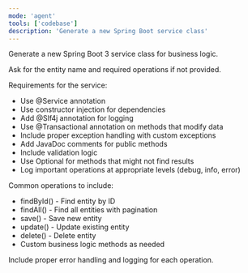 ```yaml
---
mode: 'agent'
tools: ['codebase']
description: 'Generate a new Spring Boot service class'
---
```


Generate a new Spring Boot 3 service class for business logic.

Ask for the entity name and required operations if not provided.

Requirements for the service:
* Use @Service annotation
* Use constructor injection for dependencies
* Add @Slf4j annotation for logging
* Use @Transactional annotation on methods that modify data
* Include proper exception handling with custom exceptions
* Add JavaDoc comments for public methods
* Include validation logic
* Use Optional for methods that might not find results
* Log important operations at appropriate levels (debug, info, error)

Common operations to include:
* findById() - Find entity by ID
* findAll() - Find all entities with pagination
* save() - Save new entity
* update() - Update existing entity
* delete() - Delete entity
* Custom business logic methods as needed

Include proper error handling and logging for each operation.
